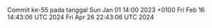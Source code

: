 Commit ke-55 pada tanggal Sun Jan 01 14:00 2023 +0100
Fri Feb 16 14:43:06 UTC 2024
Fri Apr 26 22:43:06 UTC 2024

